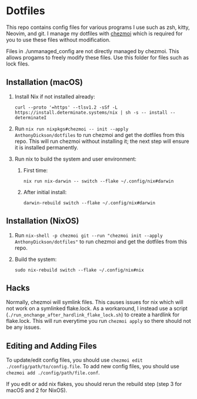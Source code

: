 # Dotfiles

This repo contains config files for various programs I use such as zsh, kitty, Neovim, and git.
I manage my dotfiles with [chezmoi](https://www.chezmoi.io/) which is required for you to use these files without modification.

Files in ./unmanaged_config are not directly managed by chezmoi. This allows progams to freely modify these files.
Use this folder for files such as lock files.

## Installation (macOS)

1. Install Nix if not installed already:

    ```shell
    curl --proto '=https' --tlsv1.2 -sSf -L https://install.determinate.systems/nix | sh -s -- install --determinateI
    ```

2. Run `nix run nixpkgs#chezmoi -- init --apply AnthonyDickson/dotfiles` to run chezmoi and get the dotfiles from this repo.
    This will run chezmoi without installing it; the next step will ensure it is installed permanently.

3. Run nix to build the system and user environment:

    1. First time:

       ```shell
       nix run nix-darwin -- switch --flake ~/.config/nix#darwin
       ```

    2. After initial install:

       ```shell
       darwin-rebuild switch --flake ~/.config/nix#darwin
       ```

## Installation (NixOS)

1. Run `nix-shell -p chezmoi git --run "chezmoi init --apply AnthonyDickson/dotfiles"` to run chezmoi and get the dotfiles from this repo.

2. Build the system:

    ```shell
    sudo nix-rebuild switch --flake ~/.config/nix#nix
    ```

## Hacks

Normally, chezmoi will symlink files. This causes issues for nix which will not work on a symlinked flake.lock.
As a workaround, I instead use a script (`./run_onchange_after_hardlink_flake_lock.sh`) to create a hardlink for flake.lock.
This will run everytime you run `chezmoi apply` so there should not be any issues.

## Editing and Adding Files

To update/edit config files, you should use `chezmoi edit ./config/path/to/config.file`.
To add new config files, you should use `chezmoi add ./config/path/file.conf`.

If you edit or add nix flakes, you should rerun the rebuild step (step 3 for macOS and 2 for NixOS).
